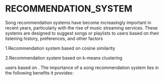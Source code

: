 # RECOMMENDATION_SYSTEM

Song recommendation systems have become increasingly important in recent years, particularly with the rise of 
music streaming services. These systems are designed to suggest songs or playlists to users based on their 
listening history, preferences, and other factors

1.Recommendation system based on cosine similarity

2.Recommendation system based on k-means clustering 

users based on . The importance of a song recommendation system lies in the following benefits it provides:
